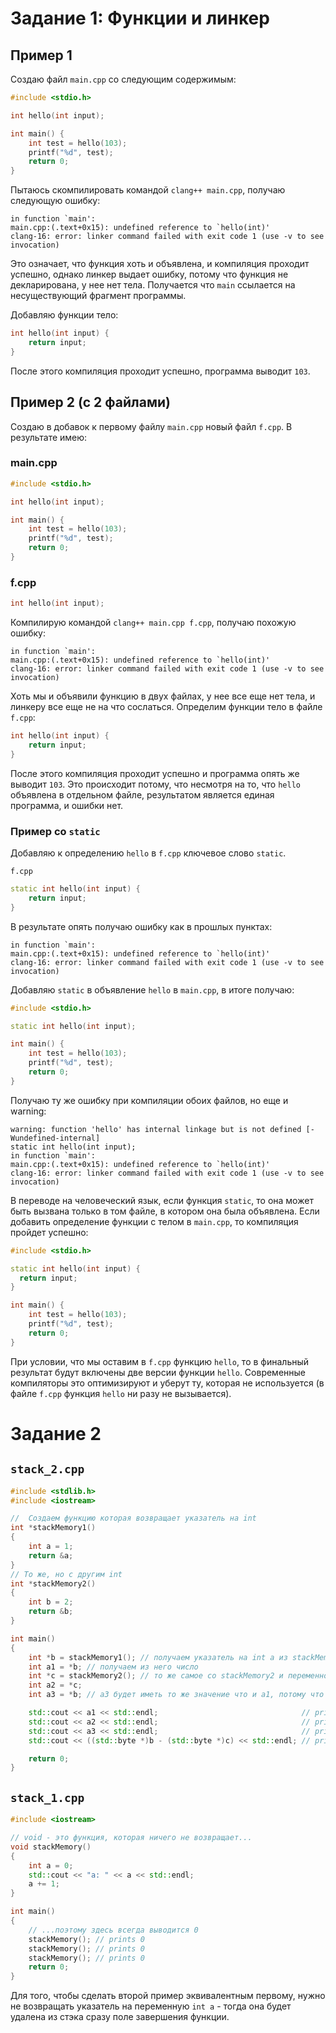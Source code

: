 # Задание 1: Функции и линкер

## Пример 1

Создаю файл ```main.cpp``` со следующим содержимым:

```c++
#include <stdio.h>

int hello(int input);

int main() {
	int test = hello(103);
	printf("%d", test);
	return 0;
}
```

Пытаюсь скомпилировать командой ```clang++ main.cpp```, получаю следующую ошибку:

```
in function `main':
main.cpp:(.text+0x15): undefined reference to `hello(int)'
clang-16: error: linker command failed with exit code 1 (use -v to see invocation)
```

Это означает, что функция хоть и объявлена, и компиляция проходит успешно, однако линкер выдает ошибку, потому что функция не декларирована, у нее нет тела. Получается что ```main``` ссылается на несуществующий фрагмент программы.

Добавляю функции тело:

```c++
int hello(int input) {
    return input;
}
```

После этого компиляция проходит успешно, программа выводит ```103```.

## Пример 2 (с 2 файлами)

Создаю в добавок к первому файлу ```main.cpp``` новый файл ```f.cpp```. В результате имею:

### main.cpp

```c++
#include <stdio.h>

int hello(int input);

int main() {
	int test = hello(103);
	printf("%d", test);
	return 0;
}
```

### f.cpp

```c++
int hello(int input);
```

Компилирую командой ```clang++ main.cpp f.cpp```, получаю похожую ошибку:

```
in function `main':
main.cpp:(.text+0x15): undefined reference to `hello(int)'
clang-16: error: linker command failed with exit code 1 (use -v to see invocation)
```

Хоть мы и объявили функцию в двух файлах, у нее все еще нет тела, и линкеру все еще не на что сослаться. Определим функции тело в файле ```f.cpp```:

```c++
int hello(int input) {
    return input;
}
```

После этого компиляция проходит успешно и программа опять же выводит ```103```. Это происходит потому, что несмотря на то, что ```hello``` объявлена в отдельном файле, результатом является единая программа, и ошибки нет.

### Пример со ```static```

Добавляю к определению ```hello``` в ```f.cpp``` ключевое слово ```static```.

```f.cpp```

```c++
static int hello(int input) {
    return input;
}
```

В результате опять получаю ошибку как в прошлых пунктах:

```
in function `main':
main.cpp:(.text+0x15): undefined reference to `hello(int)'
clang-16: error: linker command failed with exit code 1 (use -v to see invocation)
```

Добавляю ```static``` в объявление ```hello``` в ```main.cpp```, в итоге получаю:

```c++
#include <stdio.h>

static int hello(int input);

int main() {
	int test = hello(103);
	printf("%d", test);
	return 0;
}
```

Получаю ту же ошибку при компиляции обоих файлов, но еще и warning:

```
warning: function 'hello' has internal linkage but is not defined [-Wundefined-internal]
static int hello(int input);
in function `main':
main.cpp:(.text+0x15): undefined reference to `hello(int)'
clang-16: error: linker command failed with exit code 1 (use -v to see invocation)
```

В переводе на человеческий язык, если функция ```static```, то она может быть вызвана только в том файле, в котором она была объявлена. Если добавить определение функции с телом в ```main.cpp```, то компиляция пройдет успешно:

```c++
#include <stdio.h>

static int hello(int input) {
  return input;
}

int main() {
	int test = hello(103);
	printf("%d", test);
	return 0;
}
```

При условии, что мы оставим в ```f.cpp``` функцию ```hello```, то в финальный результат будут включены две версии функции ```hello```. Современные компиляторы это оптимизируют и уберут ту, которая не используется (в файле ```f.cpp``` функция ```hello``` ни разу не вызывается).

# Задание 2

## ```stack_2.cpp```

```c++
#include <stdlib.h>
#include <iostream>

//  Создаем функцию которая возвращает указатель на int
int *stackMemory1()
{
    int a = 1;
    return &a;
}
// То же, но с другим int
int *stackMemory2()
{
    int b = 2;
    return &b;
}

int main()
{
    int *b = stackMemory1(); // получаем указатель на int a из stackMemory1
    int a1 = *b; // получаем из него число
    int *c = stackMemory2(); // то же самое со stackMemory2 и переменной int b из этой функции
    int a2 = *c;
    int a3 = *b; // a3 будет иметь то же значение что и a1, потому что они указывают на одну и ту же переменную

    std::cout << a1 << std::endl;                                // prints 1
    std::cout << a2 << std::endl;                                // prints 2
    std::cout << a3 << std::endl;                                // prints 2
    std::cout << ((std::byte *)b - (std::byte *)c) << std::endl; // prints 0, pointers are equal

    return 0;
}
```

## ```stack_1.cpp```

```c++
#include <iostream>

// void - это функция, которая ничего не возвращает...
void stackMemory()
{
    int a = 0;
    std::cout << "a: " << a << std::endl;
    a += 1;
}

int main()
{
    // ...поэтому здесь всегда выводится 0
    stackMemory(); // prints 0
    stackMemory(); // prints 0
    stackMemory(); // prints 0
    return 0;
}
```

Для того, чтобы сделать второй пример эквивалентным первому, нужно не возвращать указатель на переменную ```int a``` - тогда она будет удалена из стэка сразу поле завершения функции.
